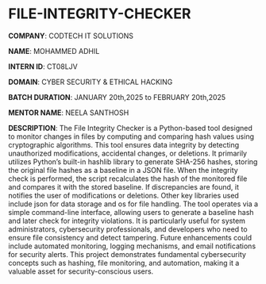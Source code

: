 # FILE-INTEGRITY-CHECKER

**COMPANY**: CODTECH IT SOLUTIONS

**NAME**: MOHAMMED ADHIL

**INTERN ID**: CT08LJV

**DOMAIN**: CYBER SECURITY & ETHICAL HACKING

**BATCH DURATION**: JANUARY 20th,2025 to FEBRUARY 20th,2025

**MENTOR NAME**: NEELA SANTHOSH

**DESCRIPTION**: The File Integrity Checker is a Python-based tool designed to monitor changes in files by computing and comparing hash values using cryptographic algorithms. This tool ensures data integrity by detecting unauthorized modifications, accidental changes, or deletions. It primarily utilizes Python’s built-in hashlib library to generate SHA-256 hashes, storing the original file hashes as a baseline in a JSON file. When the integrity check is performed, the script recalculates the hash of the monitored file and compares it with the stored baseline. If discrepancies are found, it notifies the user of modifications or deletions. Other key libraries used include json for data storage and os for file handling. The tool operates via a simple command-line interface, allowing users to generate a baseline hash and later check for integrity violations. It is particularly useful for system administrators, cybersecurity professionals, and developers who need to ensure file consistency and detect tampering. Future enhancements could include automated monitoring, logging mechanisms, and email notifications for security alerts. This project demonstrates fundamental cybersecurity concepts such as hashing, file monitoring, and automation, making it a valuable asset for security-conscious users.
